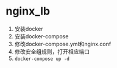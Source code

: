 # nginx_lb
1. 安装docker
2. 安装docker-compose
3. 修改docker-compose.yml和nginx.conf
4. 修改安全组规则，打开相应端口
5. `docker-compose up -d`
